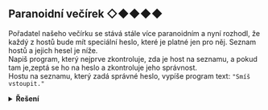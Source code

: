 ## Paranoidní večírek ◇◆◆◆◆

Pořadatel našeho večírku se stává stále více paranoidním a nyní rozhodl, že každý z hostů bude mít speciální heslo,
které je platné jen pro něj. Seznam hostů a jejich hesel je níže.  
Napiš program, který nejprve zkontroluje, zda je host na seznamu, a pokud tam je,zeptá se ho na heslo a zkontroluje jeho
správnost.  
Hostu na seznamu, který zadá správné heslo, vypíše program text: `"Smíš vstoupit."`

<details>
<summary><b>Řešení</b></summary>


```python
hesla = {
    'Jiří'   : 'tajne-heslo',
    'Natálie': 'jeste-tajnejsi-heslo',
    'Klára'  : 'nejtajnejsi-heslo',
}

jmeno_hosta = input('Zadej jmeno: ')
vstup = 'Nesmíš projít.'

if jmeno_hosta in hesla:
    heslo = input('Zadej heslo: ')
    if heslo == hesla[jmeno_hosta]:
        vstup = 'Smíš vstoupit.'

print(vstup)
```

</details>
